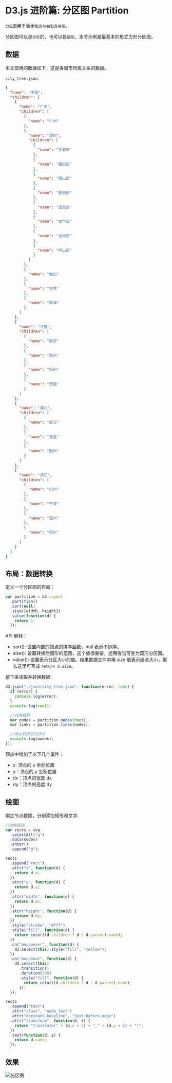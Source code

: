 # D3.js 进阶篇: 分区图 Partition

`分区图`用于表示`包含与被包含关系`。

分区图可以是`方形`的，也可以是`圆形`。本节示例是最基本的形式方形分区图。

## 数据

本文使用的数据如下，这是各城市所属关系的数据。

`city_tree.json`:

```json
{
  "name": "中国",
  "children": [
    {
      "name": "广东",
      "children": [
        {
          "name": "广州"
        },
        {
          "name": "深圳",
          "children": [
            {
              "name": "罗湖区"
            },
            {
              "name": "福田区"
            },
            {
              "name": "南山区"
            },
            {
              "name": "盐田区"
            },
            {
              "name": "宝安区"
            },
            {
              "name": "龙华区"
            },
            {
              "name": "龙岗区"
            },
            {
              "name": "坪山区"
            }
          ]
        },
        {
          "name": "佛山"
        },
        {
          "name": "东莞"
        },
        {
          "name": "珠海"
        }
      ]
    },
    {
      "name": "江苏",
      "children": [
        {
          "name": "南京"
        },
        {
          "name": "苏州"
        },
        {
          "name": "扬州"
        },
        {
          "name": "无锡"
        }
      ]
    },
    {
      "name": "湖北",
      "children": [
        {
          "name": "武汉"
        },
        {
          "name": "宜昌"
        },
        {
          "name": "荆州"
        }
      ]
    },
    {
      "name": "浙江",
      "children": [
        {
          "name": "杭州"
        },
        {
          "name": "宁波"
        },
        {
          "name": "温州"
        },
        {
          "name": "绍兴"
        }
      ]
    }
  ]
}
```

## 布局：数据转换

定义一个分区图的布局：

```js
var partition = d3.layout
  .partition()
  .sort(null)
  .size([width, height])
  .value(function(d) {
    return 1;
  });
```

API 解释：

- sort(): 设置内部的顶点的排序函数，null 表示不排序。
- size(): 设置转换后图形的范围，这个值很重要，运用得当可变为圆形分区图。
- value(): 设置表示分区大小的值。如果数据文件中用 size 值表示结点大小，那么这里可写成 `return d.size`。

接下来读取并转换数据:

```js
d3.json("./json/city_tree.json", function(error, root) {
  if (error) {
    console.log(error);
  }
  console.log(root);

  //转换数据
  var nodes = partition.nodes(root);
  var links = partition.links(nodes);

  //输出转换后的顶点
  console.log(nodes);
});
```

顶点中增加了以下几个属性：

- x: 顶点的 x 坐标位置
- y：顶点的 y 坐标位置
- dx：顶点的宽度 dx
- dy：顶点的高度 dy

## 绘图

绑定节点数据，分别添加矩形和文字:

```js
//绘制图形
var rects = svg
  .selectAll("g")
  .data(nodes)
  .enter()
  .append("g");

rects
  .append("rect")
  .attr("x", function(d) {
    return d.x;
  })
  .attr("y", function(d) {
    return d.y;
  })
  .attr("width", function(d) {
    return d.dx;
  })
  .attr("height", function(d) {
    return d.dy;
  })
  .style("stroke", "#fff")
  .style("fill", function(d) {
    return color((d.children ? d : d.parent).name);
  })
  .on("mouseover", function(d) {
    d3.select(this).style("fill", "yellow");
  })
  .on("mouseout", function(d) {
    d3.select(this)
      .transition()
      .duration(200)
      .style("fill", function(d) {
        return color((d.children ? d : d.parent).name);
      });
  });

rects
  .append("text")
  .attr("class", "node_text")
  .attr("dominant-baseline", "text-before-edge")
  .attr("transform", function(d, i) {
    return "translate(" + (d.x + 5) + "," + (d.y + 5) + ")";
  })
  .text(function(d, i) {
    return d.name;
  });
```

## 效果

![分区图](./img/partition.jpg)
